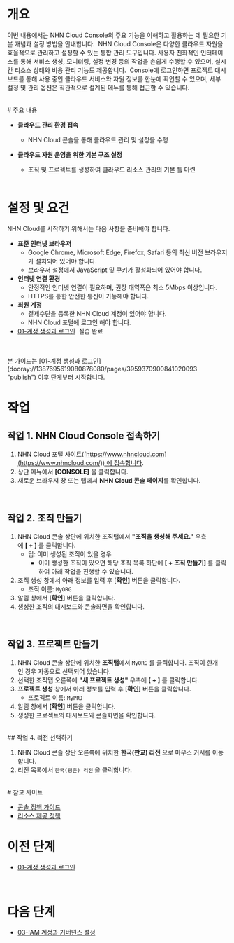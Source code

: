 # 개요

이번 내용에서는 NHN Cloud Console의 주요 기능을 이해하고 활용하는 데 필요한 기본 개념과 설정 방법을 안내합니다. 
NHN Cloud Console은 다양한 클라우드 자원을 효율적으로 관리하고 설정할 수 있는 통합 관리 도구입니다. 사용자 친화적인 인터페이스를 통해 서비스 생성, 모니터링, 설정 변경 등의 작업을 손쉽게 수행할 수 있으며, 실시간 리소스 상태와 비용 관리 기능도 제공합니다. 
Console에 로그인하면 프로젝트 대시보드를 통해 사용 중인 클라우드 서비스와 자원 정보를 한눈에 확인할 수 있으며, 세부 설정 및 관리 옵션은 직관적으로 설계된 메뉴를 통해 접근할 수 있습니다.

<br>
# 주요 내용

* **클라우드 관리 환경 접속**
    * NHN Cloud 콘솔을 통해 클라우드 관리 및 설정을 수행
* **클라우드 자원 운영을 위한 기본 구조 설정**
    * 조직 및 프로젝트를 생성하여 클라우드 리소스 관리의 기본 틀 마련

    <br>

# 설정 및 요건

NHN Cloud를 시작하기 위해서는 다음 사항을 준비해야 합니다.

* **표준 인터넷 브라우저**
    * Google Chrome, Microsoft Edge, Firefox, Safari 등의 최신 버전 브라우저가 설치되어 있어야 합니다.
    * 브라우저 설정에서 JavaScript 및 쿠키가 활성화되어 있어야 합니다.
* **인터넷 연결 환경**
    * 안정적인 인터넷 연결이 필요하며, 권장 대역폭은 최소 5Mbps 이상입니다.
    * HTTPS를 통한 안전한 통신이 가능해야 합니다.
* **회원 계정**
    * 결제수단을 등록한 NHN Cloud 계정이 있어야 합니다.
    * NHN Cloud 포털에 로그인 해야 합니다.
* [01-계정 생성과 로그인](dooray://1387695619080878080/pages/3959370900841020093 "publish")  실습 완료
<br>

<br>
본 가이드는 [01-계정 생성과 로그인](dooray://1387695619080878080/pages/3959370900841020093 "publish") 이후 단계부터 시작합니다.

# 작업

## 작업 1. NHN Cloud Console 접속하기

1. NHN Cloud 포털 사이트([https://www.nhncloud.com](https://www.nhncloud.com/)) 에 접속합니다.
2. 상단 메뉴에서 **[CONSOLE]** 을 클릭합니다.
3. 새로운 브라우저 창 또는 탭에서 **NHN Cloud 콘솔 페이지**를 확인합니다.
<br>

## 작업 2. 조직 만들기

1. NHN Cloud 콘솔 상단에 위치한 조직탭에서 **"조직을 생성해 주세요."** 우측에 **[ + ]** 를 클릭합니다.
    * 팁: 이미 생성된 조직이 있을 경우
        * 이미 생성한 조직이 있으면 해당 조직 목록 하단에 **[ + 조직 만들기]** 를 클릭하여 아래 작업을 진행할 수 있습니다.
2. 조직 생성 창에서 아래 정보를 입력 후 [<strong>확인]</strong> 버튼을 클릭합니다.
    * 조직 이름: `MyORG`
3. 알림 창에서 **[확인]** 버튼을 클릭합니다.
4. 생성한 조직의 대시보드와 콘솔화면을 확인합니다.
<br>

## 작업 3. 프로젝트 만들기

1. NHN Cloud 콘솔 상단에 위치한 **조직탭**에서 `MyORG` 를 클릭합니다. 조직이 한개인 경우 자동으로 선택되어 있습니다.
2. 선택한 조직탭 오른쪽에 **"새 프로젝트 생성"** 우측에 **[ + ]** 를 클릭합니다.
3. **프로젝트 생성** 창에서 아래 정보를 입력 후 [<strong>확인]</strong> 버튼을 클릭합니다.
    * 프로젝트 이름: `MyPRJ`
4. 알림 창에서 **[확인]** 버튼을 클릭합니다.
5. 생성한 프로젝트의 대시보드와 콘솔화면을 확인합니다.

<br>
## 작업 4. 리전 선택하기

1. NHN Cloud 콘솔 상단 오른쪽에 위치한 **한국(판교) 리전** 으로 마우스 커서를 이동합니다.
2. 리전 목록에서 `한국(평촌) 리전` 을 클릭합니다.

<br>
# 참고 사이트

* [콘솔 정책 가이드](https://docs.nhncloud.com/ko/nhncloud/ko/console-guide/)
* [리소스 제공 정책](https://docs.nhncloud.com/ko/nhncloud/ko/resource-policy/)

# 이전 단계

* [01-계정 생성과 로그인](dooray://1387695619080878080/pages/3959370900841020093 "publish")
<br>

# 다음 단계

* [03-IAM 계정과 거버넌스 설정](dooray://1387695619080878080/pages/3977493217025617647 "publish")

<br>
<br>
<br>
<br>
<br>
<br>
